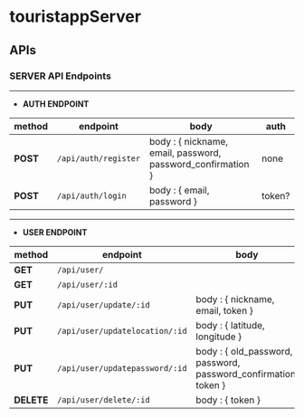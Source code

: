 # touristappServer

## APIs

### SERVER API Endpoints


---

- **AUTH ENDPOINT**

| method       | endpoint                       | body                                                              |  auth |
|--------------|--------------------------------|-------------------------------------------------------------------|-------|
| **POST**     | `/api/auth/register `          | body : { nickname, email, password, password_confirmation }       | none  |
| **POST**     | `/api/auth/login`              | body : { email, password }                                        | token?|

---

- **USER ENDPOINT**

| method       | endpoint                       | body                                                              |  auth |
|--------------|--------------------------------|-------------------------------------------------------------------|-------|
| **GET**      | `/api/user/`                   |                                                                   | token |
| **GET**      | `/api/user/:id`                |                                                                   | token |
| **PUT**      | `/api/user/update/:id`         | body : { nickname, email, token }                                 | token |
| **PUT**      | `/api/user/updatelocation/:id` | body : { latitude, longitude }                                    | token |
| **PUT**      | `/api/user/updatepassword/:id` | body : { old\_password, password, password\_confirmation, token } | token |
| **DELETE**   | `/api/user/delete/:id`         | body : { token }                                                  | token |
